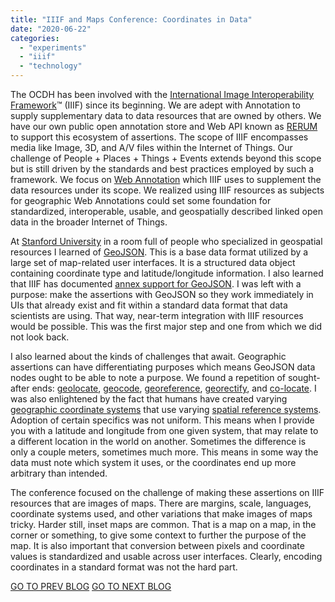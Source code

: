```yaml
---
title: "IIIF and Maps Conference: Coordinates in Data"
date: "2020-06-22"
categories: 
  - "experiments"
  - "iiif"
  - "technology"
---
```


The OCDH has been involved with the [International Image Interoperability Framework](https://iiif.io)™ (IIIF) since its beginning.  We are adept with Annotation to supply supplementary data to data resources that are owned by others.  We have our own public open annotation store and Web API known as [RERUM](http://rerum.io) to support this ecosystem of assertions.  The scope of IIIF encompasses media like Image, 3D, and A/V files within the Internet of Things. Our challenge of People + Places + Things + Events extends beyond this scope but is still driven by the standards and best practices employed by such a framework.  We focus on [Web Annotation](https://www.w3.org/TR/annotation-model/) which IIIF uses to supplement the data resources under its scope.  We realized using IIIF resources as subjects for geographic Web Annotations could set some foundation for standardized, interoperable, usable, and geospatially described linked open data in the broader Internet of Things.

At [Stanford University](https://www.stanford.edu/) in a room full of people who specialized in geospatial resources I learned of [GeoJSON](https://geojson.org/).  This is a base data format utilized by a large set of map-related user interfaces. It is a structured data object containing coordinate type and latitude/longitude information.  I also learned that IIIF has documented [annex support for GeoJSON](https://iiif.io/api/annex/services/#geojson).  I was left with a purpose: make the assertions with GeoJSON so they work immediately in UIs that already exist and fit within a standard data format that data scientists are using.  That way, near-term integration with IIIF resources would be possible.  This was the first major step and one from which we did not look back.

I also learned about the kinds of challenges that await.  Geographic assertions can have differentiating purposes which means GeoJSON data nodes ought to be able to note a purpose.  We found a repetition of sought-after ends: [geolocate](https://www.dictionary.com/browse/geolocation?s=t), [geocode](https://www.dictionary.com/browse/geocode?s=t), [georeference](https://en.wikipedia.org/wiki/Georeferencing), [georectify](https://www.yourdictionary.com/georectification), and [co-locate](https://www.dictionary.com/browse/colocate?s=ts).  I was also enlightened by the fact that humans have created varying [geographic coordinate systems](https://en.wikipedia.org/wiki/Geographic_coordinate_system) that use varying [spatial reference systems](https://en.wikipedia.org/wiki/Spatial_reference_system).  Adoption of certain specifics was not uniform.  This means when I provide you with a latitude and longitude from one given system, that may relate to a different location in the world on another.  Sometimes the difference is only a couple meters, sometimes much more.  This means in some way the data must note which system it uses, or the coordinates end up more arbitrary than intended.

The conference focused on the challenge of making these assertions on IIIF resources that are images of maps. There are margins, scale, languages, coordinate systems used, and other variations that make images of maps tricky.  Harder still, inset maps are common.  That is a map on a map, in the corner or something, to give some context to further the purpose of the map.  It is also important that conversion between pixels and coordinate values is standardized and usable across user interfaces.  Clearly, encoding coordinates in a standard format was not the hard part.

[GO TO PREV BLOG](http://ongcdh.org/development/maps-and-humanities/)        [GO TO NEXT BLOG](http://ongcdh.org/development/data-recipes-for-humans/)
